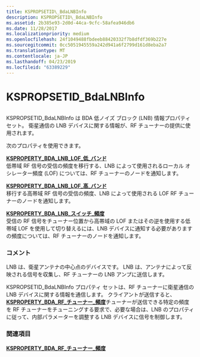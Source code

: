 ```yaml
---
title: KSPROPSETID\_BdaLNBInfo
description: KSPROPSETID\_BdaLNBInfo
ms.assetid: 2b385e93-2d0d-44ca-9cfc-58afea946db6
ms.date: 11/28/2017
ms.localizationpriority: medium
ms.openlocfilehash: 24f1049488fbdeeb88420332f7b8dfdf369b227e
ms.sourcegitcommit: 0cc5051945559a242d941a6f2799d161d8eba2a7
ms.translationtype: MT
ms.contentlocale: ja-JP
ms.lasthandoff: 04/23/2019
ms.locfileid: "63389229"
---
```

# <a name="kspropsetidbdalnbinfo"></a>KSPROPSETID\_BdaLNBInfo


## <span id="ddk_kspropsetid_bdalnbinfo_ks"></span><span id="DDK_KSPROPSETID_BDALNBINFO_KS"></span>


KSPROPSETID\_BdaLNBInfo は BDA 低ノイズ ブロック (LNB) 情報プロパティ セット。 衛星通信の LNB デバイスに関する情報が、RF チューナーの提供に使用されます。

次のプロパティを使用できます。

<span id="KSPROPERTY_BDA_LNB_LOF_LOW_BAND"></span><span id="ksproperty_bda_lnb_lof_low_band"></span>[**KSPROPERTY\_BDA\_LNB\_LOF\_低\_バンド**](ksproperty-bda-lnb-lof-low-band.md)  
低帯域 RF 信号の受信の頻度を移行する、LNB によって使用されるローカル オシレーター頻度 (LOF) については、RF チューナーのノードを通知します。

<span id="KSPROPERTY_BDA_LNB_LOF_HIGH_BAND"></span><span id="ksproperty_bda_lnb_lof_high_band"></span>[**KSPROPERTY\_BDA\_LNB\_LOF\_高\_バンド**](ksproperty-bda-lnb-lof-high-band.md)  
移行する高帯域 RF 信号の受信の頻度、LNB によって使用される LOF RF チューナーのノードを通知します。

<span id="KSPROPERTY_BDA_LNB_SWITCH_FREQUENCY"></span><span id="ksproperty_bda_lnb_switch_frequency"></span>[**KSPROPERTY\_BDA\_LNB\_スイッチ\_頻度**](ksproperty-bda-lnb-switch-frequency.md)  
受信の RF 信号をチューナー位置から高帯域の LOF またはその逆を使用する低帯域 LOF を使用して切り替えるには、LNB デバイスに通知する必要がありますの頻度については、RF チューナーのノードを通知します。

### <a name="comments"></a>コメント

LNB は、衛星アンテナの中心点のデバイスです。 LNB は、アンテナによって反映される信号を収集し、RF チューナーの LNB アンプに送信します。

KSPROPSETID\_BdaLNBInfo プロパティ セットは、RF チューナーに衛星通信の LNB デバイスに関する情報を通信します。 クライアントが送信すると、 [ **KSPROPERTY\_BDA\_RF\_チューナー\_頻度**](ksproperty-bda-rf-tuner-frequency.md)チューナーが送信できる特定の頻度を RF チューナーをチューニングする要求で、必要な場合は、LNB のプロパティに従って、内部パラメーターを調整する LNB デバイスに信号を制御します。

### <a name="see-also"></a>関連項目

[**KSPROPERTY\_BDA\_RF\_チューナー\_頻度**](ksproperty-bda-rf-tuner-frequency.md)

 

 





